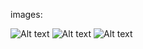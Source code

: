 images: 


![Alt text](https://i.postimg.cc/FKXdn4H7/Captura-de-pantalla-2023-12-07-155912.png)
![Alt text](https://i.postimg.cc/05VS5FcB/Captura-de-pantalla-2023-12-07-160003.png)
![Alt text](https://i.postimg.cc/KvYnnx1b/Captura-de-pantalla-2023-12-07-160342.png)
